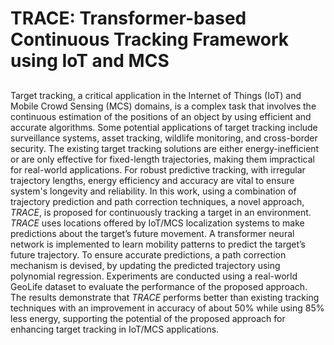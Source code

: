 # TRACE: Transformer-based Continuous Tracking Framework using IoT and MCS
## 
Target tracking, a critical application in the Internet of Things (IoT) and Mobile Crowd Sensing (MCS) domains, is a complex task that involves the continuous estimation of the positions of an object by using efficient and accurate algorithms. Some potential applications of target tracking include surveillance systems, asset tracking, wildlife monitoring, and cross-border security. The existing target tracking solutions are either energy-inefficient or are only effective for fixed-length trajectories, making them impractical for real-world applications.  For robust predictive tracking, with irregular trajectory lengths, energy efficiency and accuracy are vital to ensure system's longevity and reliability. In this work, using a combination of trajectory prediction and path correction techniques, a novel approach, _TRACE_, is proposed for continuously tracking a target in an environment. _TRACE_ uses locations offered by IoT/MCS localization systems to make predictions about the target’s future movement. A transformer neural network is implemented to learn mobility patterns to predict the target’s future trajectory. To ensure accurate predictions, a path correction mechanism is devised, by updating the predicted trajectory using polynomial regression. Experiments are conducted using a real-world GeoLife dataset to evaluate the performance of the proposed approach. The results demonstrate that _TRACE_ performs better than existing tracking techniques with an improvement in accuracy of about 50% while using 85% less energy, supporting the potential of the proposed approach for enhancing target tracking in IoT/MCS applications.
